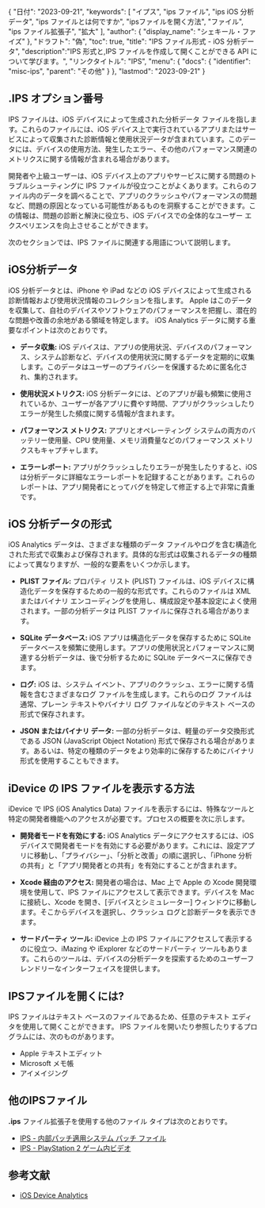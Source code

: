 {
"日付": "2023-09-21",
  "keywords": [
"イプス",
"ips ファイル",
"ips iOS 分析データ",
"ips ファイルとは何ですか",
"ipsファイルを開く方法",
"ファイル",
"ips ファイル拡張子",
"拡大"
],
  "author": {
"display_name": "シェキール・ファイズ"
},
"ドラフト": "偽",
"toc": true,
"title": "IPS ファイル形式 - iOS 分析データ",
  "description":"IPS 形式と,IPS ファイルを作成して開くことができる API について学びます。",
"リンクタイトル": "IPS",
  "menu": {
    "docs": {
      "identifier": "misc-ips",
"parent": "その他"
}
},
"lastmod": "2023-09-21"
}

## .IPS オプション番号

IPS ファイルは、iOS デバイスによって生成された分析データ ファイルを指します。これらのファイルには、iOS デバイス上で実行されているアプリまたはサービスによって収集された診断情報と使用状況データが含まれています。このデータには、デバイスの使用方法、発生したエラー、その他のパフォーマンス関連のメトリクスに関する情報が含まれる場合があります。

開発者や上級ユーザーは、iOS デバイス上のアプリやサービスに関する問題のトラブルシューティングに IPS ファイルが役立つことがよくあります。これらのファイル内のデータを調べることで、アプリのクラッシュやパフォーマンスの問題など、問題の原因となっている可能性があるものを洞察することができます。この情報は、問題の診断と解決に役立ち、iOS デバイスでの全体的なユーザー エクスペリエンスを向上させることができます。

次のセクションでは、IPS ファイルに関連する用語について説明します。

## iOS分析データ

iOS 分析データとは、iPhone や iPad などの iOS デバイスによって生成される診断情報および使用状況情報のコレクションを指します。 Apple はこのデータを収集して、自社のデバイスやソフトウェアのパフォーマンスを把握し、潜在的な問題や改善の余地がある領域を特定します。 iOS Analytics データに関する重要なポイントは次のとおりです。

- **データ収集:** iOS デバイスは、アプリの使用状況、デバイスのパフォーマンス、システム診断など、デバイスの使用状況に関するデータを定期的に収集します。このデータはユーザーのプライバシーを保護するために匿名化され、集約されます。

- **使用状況メトリクス:** iOS 分析データには、どのアプリが最も頻繁に使用されているか、ユーザーが各アプリに費やす時間、アプリがクラッシュしたりエラーが発生した頻度に関する情報が含まれます。

- **パフォーマンス メトリクス:** アプリとオペレーティング システムの両方のバッテリー使用量、CPU 使用量、メモリ消費量などのパフォーマンス メトリクスもキャプチャします。

- **エラーレポート:** アプリがクラッシュしたりエラーが発生したりすると、iOS は分析データに詳細なエラーレポートを記録することがあります。これらのレポートは、アプリ開発者にとってバグを特定して修正する上で非常に貴重です。

## iOS 分析データの形式

iOS Analytics データは、さまざまな種類のデータ ファイルやログを含む構造化された形式で収集および保存されます。具体的な形式は収集されるデータの種類によって異なりますが、一般的な要素をいくつか示します。

- **PLIST ファイル:** プロパティ リスト (PLIST) ファイルは、iOS デバイスに構造化データを保存するための一般的な形式です。これらのファイルは XML またはバイナリ エンコーディングを使用し、構成設定や基本設定によく使用されます。一部の分析データは PLIST ファイルに保存される場合があります。

- **SQLite データベース:** iOS アプリは構造化データを保存するために SQLite データベースを頻繁に使用します。アプリの使用状況とパフォーマンスに関連する分析データは、後で分析するために SQLite データベースに保存できます。

- **ログ:** iOS は、システム イベント、アプリのクラッシュ、エラーに関する情報を含むさまざまなログ ファイルを生成します。これらのログ ファイルは通常、プレーン テキストやバイナリ ログ ファイルなどのテキスト ベースの形式で保存されます。

- **JSON またはバイナリ データ:** 一部の分析データは、軽量のデータ交換形式である JSON (JavaScript Object Notation) 形式で保存される場合があります。あるいは、特定の種類のデータをより効率的に保存するためにバイナリ形式を使用することもできます。

## iDevice の IPS ファイルを表示する方法

iDevice で IPS (iOS Analytics Data) ファイルを表示するには、特殊なツールと特定の開発者機能へのアクセスが必要です。プロセスの概要を次に示します。

- **開発者モードを有効にする:** iOS Analytics データにアクセスするには、iOS デバイスで開発者モードを有効にする必要があります。これには、設定アプリに移動し、「プライバシー」、「分析と改善」の順に選択し、「iPhone 分析の共有」と「アプリ開発者との共有」を有効にすることが含まれます。

- **Xcode 経由のアクセス:** 開発者の場合は、Mac 上で Apple の Xcode 開発環境を使用して、IPS ファイルにアクセスして表示できます。デバイスを Mac に接続し、Xcode を開き、[デバイスとシミュレーター] ウィンドウに移動します。そこからデバイスを選択し、クラッシュ ログと診断データを表示できます。

- **サードパーティ ツール:** iDevice 上の IPS ファイルにアクセスして表示するのに役立つ、iMazing や iExplorer などのサードパーティ ツールもあります。これらのツールは、デバイスの分析データを探索するためのユーザーフレンドリーなインターフェイスを提供します。

## IPSファイルを開くには?

IPS ファイルはテキスト ベースのファイルであるため、任意のテキスト エディタを使用して開くことができます。 IPS ファイルを開いたり参照したりするプログラムには、次のものがあります。

- Apple テキストエディット
- Microsoft メモ帳
- アイメイジング

## 他のIPSファイル

**.ips** ファイル拡張子を使用する他のファイル タイプは次のとおりです。

- [IPS - 内部パッチ適用システム パッチ ファイル](/ja/game/ips/)
- [IPS - PlayStation 2 ゲーム内ビデオ](/ja/game/ips-ps2/)

## 参考文献
* [iOS Device Analytics](https://www.apple.com/legal/privacy/data/en/device-analytics/)
